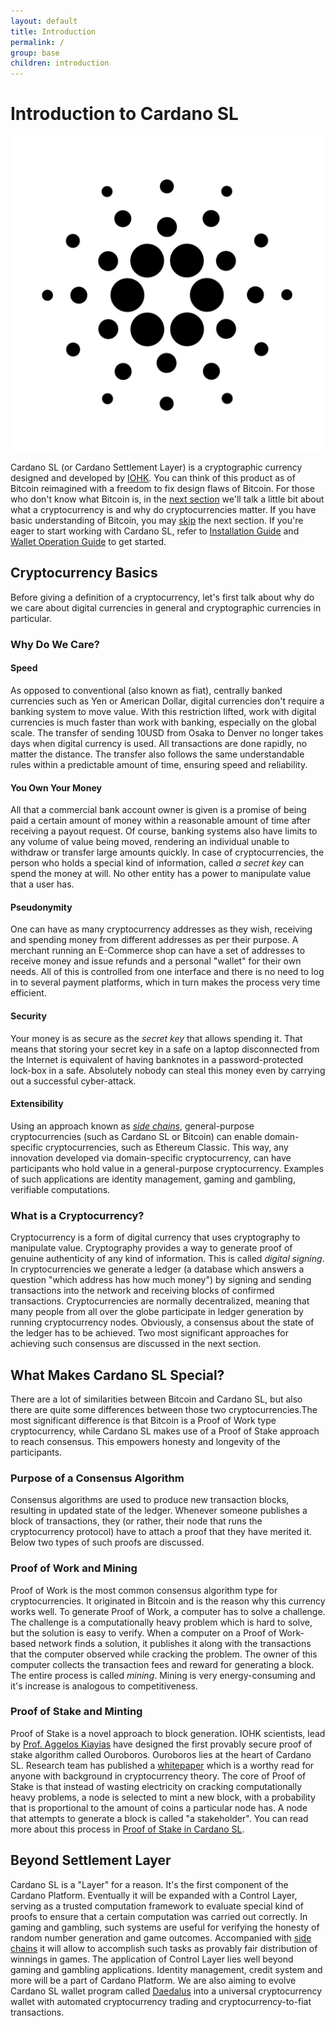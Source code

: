 ```yaml
---
layout: default
title: Introduction
permalink: /
group: base
children: introduction
---
```

# Introduction to Cardano SL

[//]: # (@any)

[//]: # (This is an example of one-line Markdown Commentary.)
[//]: #   (For information about documentation guidelines)
[//]: #   (please refer to file FOR_TECH_WRITERS.md in the)
[//]: #   (project root.)

[//]: # (TODO: When we have a glossary, make sure that all the)
[//]: # (      terms mentioned in this document are hyperlinked)

![cardano](/img/cardano.png)

Cardano SL (or Cardano Settlement Layer) is a cryptographic
currency designed and developed by [IOHK](https://iohk.io/team). You can
think of this product as of Bitcoin reimagined with a freedom to fix
design flaws of Bitcoin. For those
who don't know what Bitcoin is, in the [next
section](#cryptocurrency-basics) we'll talk a little
bit about what a cryptocurrency is and why do cryptocurrencies matter.
If you have basic understanding of Bitcoin, you may
[skip](#what-makes-cardano-sl-special) the next
section. If you're eager to start working with Cardano SL, refer to
[Installation Guide]() and [Wallet Operation Guide]() to get started.

## Cryptocurrency Basics

[//]: # (@any)

Before giving a definition of a cryptocurrency, let's first talk about
why do we care about digital currencies in general and cryptographic
currencies in particular.

### Why Do We Care?

#### Speed

As opposed to conventional (also known as fiat), centrally banked
currencies such as Yen or American Dollar, digital currencies don't
require a banking system to move value. With this restriction lifted,
work with digital currencies is much faster than work with banking,
especially on the global scale. The transfer of sending 10USD from
Osaka to Denver no longer takes days when digital currency is
used. All transactions are done rapidly, no matter the distance. The
transfer also follows the same understandable rules within a
predictable amount of time, ensuring speed and reliability.

#### You Own Your Money
All that a commercial bank account owner is given is a promise of
being paid a certain amount of money within a reasonable amount of
time after receiving a payout request.  Of course, banking systems
also have limits to any volume of value being moved, rendering an
individual unable to withdraw or transfer large amounts quickly. In
case of cryptocurrencies, the person who holds a
special kind of information, called _a secret key_ can spend the money
at will. No other entity has a power to manipulate value that a user
has.

#### Pseudonymity

One can have as many cryptocurrency addresses as they wish, receiving
and spending money from different addresses as per their purpose. A
merchant running an E-Commerce shop can have a set of addresses to
receive money and issue refunds and a personal "wallet" for their own
needs. All of this is controlled from one interface and there is no need
to log in to several payment platforms, which in turn makes the
process very time efficient.

#### Security

Your money is as secure as the _secret key_ that allows spending it.
That means that storing your secret key in a safe on a laptop
disconnected from the Internet is equivalent of having banknotes in a
password-protected lock-box in a safe. Absolutely nobody can steal this
money even by carrying out a successful cyber-attack.

#### Extensibility

Using an approach known as [_side chains_](), general-purpose
cryptocurrencies (such as Cardano SL or Bitcoin) can enable
domain-specific cryptocurrencies, such as Ethereum Classic. This way,
any innovation developed via domain-specific
cryptocurrency, can have participants who hold value in a
general-purpose cryptocurrency. Examples of such
applications are identity management, gaming and gambling, verifiable
computations.

### What is a Cryptocurrency?

Cryptocurrency is a form of digital currency that uses cryptography to
manipulate value. Cryptography provides a way to generate
proof of genuine authenticity of any kind of information. This is called
_digital signing_. In cryptocurrencies we generate a ledger (a database
which answers a question "which address has how much money") by signing
and sending transactions into the network and receiving blocks of
confirmed transactions. Cryptocurrencies are normally decentralized,
meaning that many people from all over the globe participate in
ledger generation by running cryptocurrency nodes. Obviously, a
consensus about the state of the ledger has to be achieved. Two most
significant approaches for achieving such consensus are discussed in the
next section.

## What Makes Cardano SL Special?

[//]: # (v0.1.0.0)

There are a lot of similarities between Bitcoin and Cardano
SL, but also there are quite some differences between those two
cryptocurrencies.The most significant difference is that Bitcoin is a
Proof of Work type cryptocurrency, while Cardano SL makes use of a
Proof of Stake approach to reach consensus. This empowers honesty and
longevity of the participants.

### Purpose of a Consensus Algorithm

Consensus algorithms are used to produce new transaction blocks,
resulting in updated state of the ledger. Whenever someone publishes
a block of transactions, they (or rather, their node that runs the
cryptocurrency protocol) have to attach a proof that they have merited
it. Below two types of such proofs are discussed.

### Proof of Work and Mining

Proof of Work is the most common consensus algorithm type for
cryptocurrencies. It originated in Bitcoin and is the reason why this
currency works well. To generate Proof of Work, a computer has to
solve a challenge. The challenge is a computationally heavy problem
which is hard to solve, but the solution is easy to verify. When a
computer on a Proof of Work-based network finds a solution, it publishes
it along with the transactions that the computer observed while
cracking the problem. The owner of this computer collects the transaction
fees and reward for generating a block. The entire process is called
_mining_. Mining is very energy-consuming and it's increase is
analogous to competitiveness.

### Proof of Stake and Minting

Proof of Stake is a novel approach to block generation. IOHK scientists,
lead by [Prof. Aggelos Kiayias](https://iohk.io/team/aggelos-kiayias/)
have designed the first provably secure proof of stake algorithm called
Ouroboros. Ouroboros lies at the heart of Cardano SL. Research team has
published a
[whitepaper](https://iohk.io/research/papers/a-provably-secure-proof-of-stake-blockchain-protocol/)
which is a worthy read for anyone with background in cryptocurrency
theory. The core of Proof of Stake is that instead of wasting
electricity on cracking computationally heavy problems, a node is
selected to mint a new block, with a probability that is proportional
to the amount of coins a particular node has. A node that attempts to
generate a block is called "a stakeholder". You can read more about this process in [Proof
of Stake in Cardano SL]().

## Beyond Settlement Layer

[//]: # (<2017-02-20>)

Cardano SL is a "Layer" for a reason. It's the first component of
the Cardano Platform. Eventually it will be expanded with a Control Layer,
serving as a trusted computation framework to evaluate special
kind of proofs to ensure that a certain computation was carried out
correctly. In gaming and gambling, such systems are  useful for
verifying the honesty of random number generation and game
outcomes. Accompanied with [side chains]() it will allow to accomplish
such tasks as provably fair distribution of winnings in games. The
application of Control Layer lies well beyond gaming and gambling
applications. Identity management, credit system and more will be a
part of Cardano Platform. We are also aiming to evolve Cardano SL wallet
program called [Daedalus]() into a universal cryptocurrency wallet
with automated cryptocurrency trading and cryptocurrency-to-fiat
transactions.
